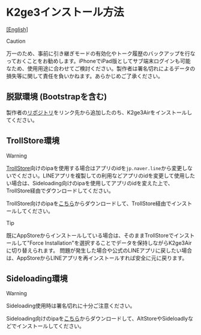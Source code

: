 # K2ge3インストール方法
[[English]](README.md)

> [!CAUTION]
> 万一のため、事前に引き継ぎモードの有効化やトーク履歴のバックアップを行なっておくことをお勧めします。iPhoneでiPad版としてサブ端末ログインも可能なため、使用用途に合わせてご検討ください。製作者は署名切れによるデータの損失等に関して責任を負いかねます。あらかじめご了承ください。

## 脱獄環境 (Bootstrapを含む)
製作者の[リポジトリ](https://m4fn3.github.io/repo/index.html)をリンク先から追加したのち、K2ge3Airをインストールしてください。

## TrollStore環境
> [!WARNING]
> [TrollStore](https://ios.cfw.guide/installing-trollstore/)向けのipaを使用する場合はアプリのidを`jp.naver.line`から変更しないでください。LINEアプリを複製しての利用などアプリのidを変更して使用したい場合は、Sideloading向けのipaを使用してアプリのidを変えた上で、TrollStore経由でダウンロードしてください。

TrollStore向けのipaを[こちら](https://github.com/m4fn3/K2ge3Air_docs/releases/tag/TrollStore)からダウンロードして、TrollStore経由でインストールしてください。
> [!TIP]
> 既にAppStoreからインストールしている場合は、そのままTrollStoreでインストールして"Force Installation"を選択することでデータを保持しながらK2ge3Airに切り替えられます。
> 問題が発生した場合や公式のLINEアプリに戻したい場合は、AppStoreからLINEアプリを再インストールすれば安全に元に戻ります。

## Sideloading環境
> [!WARNING]
> Sideloading使用時は署名切れに十分ご注意ください。

Sideloading向けのipaを[こちら](https://github.com/m4fn3/K2ge3Air_docs/releases/tag/Sideloading)からダウンロードして、AltStoreやSideloadlyなどでインストールしてください。




